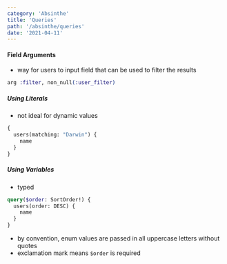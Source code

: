 ```yaml
---
category: 'Absinthe'
title: 'Queries'
path: '/absinthe/queries'
date: '2021-04-11'
---
```


#### Field Arguments

- way for users to input field that can be used to filter the results

```elixir
arg :filter, non_null(:user_filter)
```

##### Using Literals

- not ideal for dynamic values

```graphql
{
  users(matching: "Darwin") {
    name
  }
}
```

##### Using Variables

- typed

```graphql
query($order: SortOrder!) {
  users(order: DESC) {
    name
  }
}
```

- by convention, enum values are passed in all uppercase letters without quotes
- exclamation mark means `$order` is required
